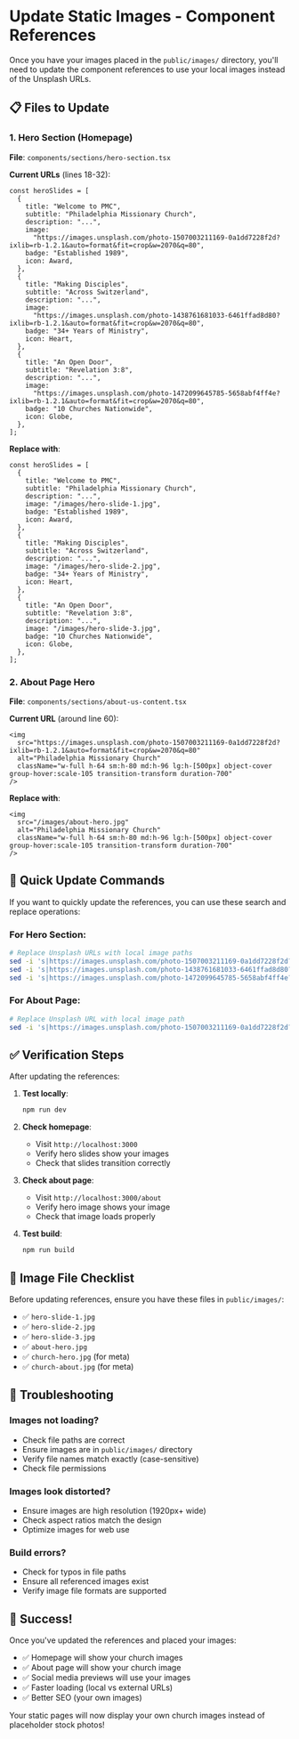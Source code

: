 # Update Static Images - Component References

Once you have your images placed in the `public/images/` directory, you'll need to update the component references to use your local images instead of the Unsplash URLs.

## 📋 Files to Update

### **1. Hero Section (Homepage)**

**File**: `components/sections/hero-section.tsx`

**Current URLs** (lines 18-32):

```tsx
const heroSlides = [
  {
    title: "Welcome to PMC",
    subtitle: "Philadelphia Missionary Church",
    description: "...",
    image:
      "https://images.unsplash.com/photo-1507003211169-0a1dd7228f2d?ixlib=rb-1.2.1&auto=format&fit=crop&w=2070&q=80",
    badge: "Established 1989",
    icon: Award,
  },
  {
    title: "Making Disciples",
    subtitle: "Across Switzerland",
    description: "...",
    image:
      "https://images.unsplash.com/photo-1438761681033-6461ffad8d80?ixlib=rb-1.2.1&auto=format&fit=crop&w=2070&q=80",
    badge: "34+ Years of Ministry",
    icon: Heart,
  },
  {
    title: "An Open Door",
    subtitle: "Revelation 3:8",
    description: "...",
    image:
      "https://images.unsplash.com/photo-1472099645785-5658abf4ff4e?ixlib=rb-1.2.1&auto=format&fit=crop&w=2070&q=80",
    badge: "10 Churches Nationwide",
    icon: Globe,
  },
];
```

**Replace with**:

```tsx
const heroSlides = [
  {
    title: "Welcome to PMC",
    subtitle: "Philadelphia Missionary Church",
    description: "...",
    image: "/images/hero-slide-1.jpg",
    badge: "Established 1989",
    icon: Award,
  },
  {
    title: "Making Disciples",
    subtitle: "Across Switzerland",
    description: "...",
    image: "/images/hero-slide-2.jpg",
    badge: "34+ Years of Ministry",
    icon: Heart,
  },
  {
    title: "An Open Door",
    subtitle: "Revelation 3:8",
    description: "...",
    image: "/images/hero-slide-3.jpg",
    badge: "10 Churches Nationwide",
    icon: Globe,
  },
];
```

### **2. About Page Hero**

**File**: `components/sections/about-us-content.tsx`

**Current URL** (around line 60):

```tsx
<img
  src="https://images.unsplash.com/photo-1507003211169-0a1dd7228f2d?ixlib=rb-1.2.1&auto=format&fit=crop&w=2070&q=80"
  alt="Philadelphia Missionary Church"
  className="w-full h-64 sm:h-80 md:h-96 lg:h-[500px] object-cover group-hover:scale-105 transition-transform duration-700"
/>
```

**Replace with**:

```tsx
<img
  src="/images/about-hero.jpg"
  alt="Philadelphia Missionary Church"
  className="w-full h-64 sm:h-80 md:h-96 lg:h-[500px] object-cover group-hover:scale-105 transition-transform duration-700"
/>
```

## 🚀 Quick Update Commands

If you want to quickly update the references, you can use these search and replace operations:

### **For Hero Section**:

```bash
# Replace Unsplash URLs with local image paths
sed -i 's|https://images.unsplash.com/photo-1507003211169-0a1dd7228f2d?ixlib=rb-1.2.1&auto=format&fit=crop&w=2070&q=80|/images/hero-slide-1.jpg|g' components/sections/hero-section.tsx
sed -i 's|https://images.unsplash.com/photo-1438761681033-6461ffad8d80?ixlib=rb-1.2.1&auto=format&fit=crop&w=2070&q=80|/images/hero-slide-2.jpg|g' components/sections/hero-section.tsx
sed -i 's|https://images.unsplash.com/photo-1472099645785-5658abf4ff4e?ixlib=rb-1.2.1&auto=format&fit=crop&w=2070&q=80|/images/hero-slide-3.jpg|g' components/sections/hero-section.tsx
```

### **For About Page**:

```bash
# Replace Unsplash URL with local image path
sed -i 's|https://images.unsplash.com/photo-1507003211169-0a1dd7228f2d?ixlib=rb-1.2.1&auto=format&fit=crop&w=2070&q=80|/images/about-hero.jpg|g' components/sections/about-us-content.tsx
```

## ✅ Verification Steps

After updating the references:

1. **Test locally**:

   ```bash
   npm run dev
   ```

2. **Check homepage**:

   - Visit `http://localhost:3000`
   - Verify hero slides show your images
   - Check that slides transition correctly

3. **Check about page**:

   - Visit `http://localhost:3000/about`
   - Verify hero image shows your image
   - Check that image loads properly

4. **Test build**:
   ```bash
   npm run build
   ```

## 🎯 Image File Checklist

Before updating references, ensure you have these files in `public/images/`:

- ✅ `hero-slide-1.jpg`
- ✅ `hero-slide-2.jpg`
- ✅ `hero-slide-3.jpg`
- ✅ `about-hero.jpg`
- ✅ `church-hero.jpg` (for meta)
- ✅ `church-about.jpg` (for meta)

## 🔧 Troubleshooting

### **Images not loading?**

- Check file paths are correct
- Ensure images are in `public/images/` directory
- Verify file names match exactly (case-sensitive)
- Check file permissions

### **Images look distorted?**

- Ensure images are high resolution (1920px+ wide)
- Check aspect ratios match the design
- Optimize images for web use

### **Build errors?**

- Check for typos in file paths
- Ensure all referenced images exist
- Verify image file formats are supported

## 🎉 Success!

Once you've updated the references and placed your images:

- ✅ Homepage will show your church images
- ✅ About page will show your church image
- ✅ Social media previews will use your images
- ✅ Faster loading (local vs external URLs)
- ✅ Better SEO (your own images)

Your static pages will now display your own church images instead of placeholder stock photos!
